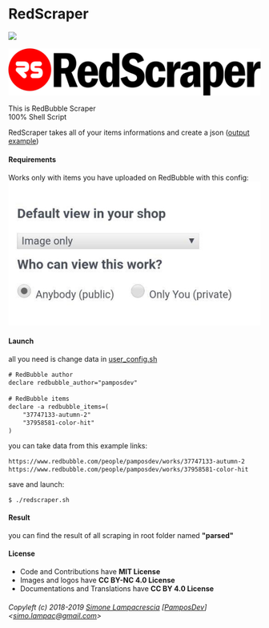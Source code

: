 # RedScraper
[![](https://img.shields.io/badge/RedScraper-1.0-blue.svg)](#redscraper) 
 
 ![RedScraper](./img/logo_name.png "RedScraper")
 
This is RedBubble Scraper  
100% Shell Script

RedScraper takes all of your items informations and create a json ([output example](./example/output_example.json)) 

#### Requirements
Works only with items you have uploaded on RedBubble with this config:
![image_only](./img/image_only.jpg "image_only")

#### Launch
all you need is change data in [user_config.sh](./user_config.sh) 
```user config
# RedBubble author
declare redbubble_author="pamposdev"

# RedBubble items
declare -a redbubble_items=(
	"37747133-autumn-2"
	"37958581-color-hit"
)
```
you can take data from this example links:
```example links
https://www.redbubble.com/people/pamposdev/works/37747133-autumn-2
https://www.redbubble.com/people/pamposdev/works/37958581-color-hit
```
save and launch:
```launch command
$ ./redscraper.sh
```

#### Result
you can find the result of all scraping in root folder named **"parsed"**

#### License
* Code and Contributions have **MIT License**
* Images and logos have **CC BY-NC 4.0 License**
* Documentations and Translations have **CC BY 4.0 License**

###### Copyleft (c) 2018-2019 [Simone Lampacrescia](https://pamposdev.com) [[PamposDev](https://pamposdev.com)] <[simo.lampac@gmail.com](mailto:simo.lampac@gmail.com)>